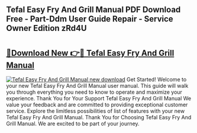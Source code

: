 ## Tefal Easy Fry And Grill Manual PDF Download Free - Part-Ddm User Guide Repair - Service Owner Edition zRd4U

# <h2><a href="http://cf22742.oget.top/?id=Tefal+Easy+Fry+And+Grill+Manual">🔗Download New 👉🔴 Tefal Easy Fry And Grill Manual</a></h2>

[![Tefal Easy Fry And Grill Manual new download](https://i.imgur.com/5g1atiW.png)](http://cf22742.oget.top/?id=Tefal+Easy+Fry+And+Grill+Manual)
Get Started! Welcome to your new Tefal Easy Fry And Grill Manual user manual. This guide will walk you through everything you need to know to operate and maximize your experience. Thank You for Your Support Tefal Easy Fry And Grill Manual We value your feedback and are committed to providing exceptional customer service. Explore the limitless possibilities of list of features with your new Tefal Easy Fry And Grill Manual. Thank You for Choosing Tefal Easy Fry And Grill Manual. We are excited to be part of your journey.
